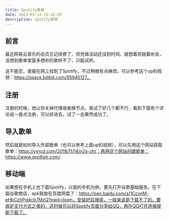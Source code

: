 ```yaml
---
title: Spotify真香
date: 2023-05-14 15:32:28
description: Spotify使用
---
```


## 前言

最近网易云音乐的会员忘记续费了，但充值活动还没到时间，就想着将就着听会，没想到歌单里蛮多想听的歌听不了，只能试听。

这不能忍，直接在网上找到了Spotify，不过稍微有点麻烦。可以参考这个up的视频：https://space.bilibili.com/95945127。

## 注册

注册的时候，他让你关掉代理或者换节点。我试了好几个都不行，看到下面有个评论说一直点注册，可以挤进去，试了一会果然成功了。

## 导入歌单

然后就是如何导入外部歌单（也可以参考上面up的视频），可以先用这个网站获取歌单：https://yyrcd.com/2018/11/14/n2s-zh/；再用这个网站创建歌单：https://www.spotlistr.com/

## 移动端

如果想在手机上也下载Spotify，以我的手机为例，要先打开谷歌基础服务，在下载谷歌商店，apk我放在百度网盘了：https://pan.baidu.com/s/1CcynM-eHbCzhPgjkcb7MzQ?pwd=biqm，安装好后搜索，一般来说是下载不了的，要绑定支付方式之类的，这时候可以将Spotify页面分享给QQ，再在QQ打开连接就能下载了。